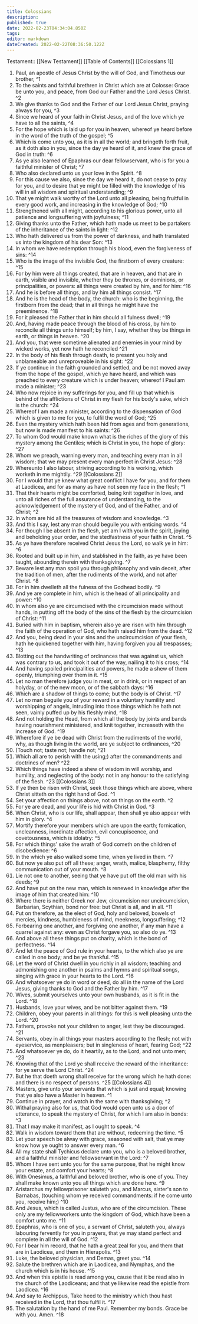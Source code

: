 ```yaml
---
title: Colossians
description: 
published: true
date: 2022-02-23T04:34:04.850Z
tags: 
editor: markdown
dateCreated: 2022-02-22T08:36:50.122Z
---
```


 Testament:: [[New Testament]]
 [[Table of Contents]]
 [[Colossians 1]]
 1. Paul, an apostle of Jesus Christ by the will of God, and Timotheus our brother, ^1
 2. To the saints and faithful brethren in Christ which are at Colosse: Grace be unto you, and peace, from God our Father and the Lord Jesus Christ. ^2
 3. We give thanks to God and the Father of our Lord Jesus Christ, praying always for you, ^3
 4. Since we heard of your faith in Christ Jesus, and of the love which ye have to all the saints, ^4
 5. For the hope which is laid up for you in heaven, whereof ye heard before in the word of the truth of the gospel; ^5
 6. Which is come unto you, as it is in all the world; and bringeth forth fruit, as it doth also in you, since the day ye heard of it, and knew the grace of God in truth: ^6
 7. As ye also learned of Epaphras our dear fellowservant, who is for you a faithful minister of Christ; ^7
 8. Who also declared unto us your love in the Spirit. ^8
 9. For this cause we also, since the day we heard it, do not cease to pray for you, and to desire that ye might be filled with the knowledge of his will in all wisdom and spiritual understanding; ^9
 10. That ye might walk worthy of the Lord unto all pleasing, being fruitful in every good work, and increasing in the knowledge of God; ^10
 11. Strengthened with all might, according to his glorious power, unto all patience and longsuffering with joyfulness; ^11
 12. Giving thanks unto the Father, which hath made us meet to be partakers of the inheritance of the saints in light: ^12
 13. Who hath delivered us from the power of darkness, and hath translated us into the kingdom of his dear Son: ^13
 14. In whom we have redemption through his blood, even the forgiveness of sins: ^14
 15. Who is the image of the invisible God, the firstborn of every creature: ^15
 16. For by him were all things created, that are in heaven, and that are in earth, visible and invisible, whether they be thrones, or dominions, or principalities, or powers: all things were created by him, and for him: ^16
 17. And he is before all things, and by him all things consist. ^17
 18. And he is the head of the body, the church: who is the beginning, the firstborn from the dead; that in all things he might have the preeminence. ^18
 19. For it pleased the Father that in him should all fulness dwell; ^19
 20. And, having made peace through the blood of his cross, by him to reconcile all things unto himself; by him, I say, whether they be things in earth, or things in heaven. ^20
 21. And you, that were sometime alienated and enemies in your mind by wicked works, yet now hath he reconciled ^21
 22. In the body of his flesh through death, to present you holy and unblameable and unreproveable in his sight: ^22
 23. If ye continue in the faith grounded and settled, and be not moved away from the hope of the gospel, which ye have heard, and which was preached to every creature which is under heaven; whereof I Paul am made a minister; ^23
 24. Who now rejoice in my sufferings for you, and fill up that which is behind of the afflictions of Christ in my flesh for his body's sake, which is the church: ^24
 25. Whereof I am made a minister, according to the dispensation of God which is given to me for you, to fulfil the word of God; ^25
 26. Even the mystery which hath been hid from ages and from generations, but now is made manifest to his saints: ^26
 27. To whom God would make known what is the riches of the glory of this mystery among the Gentiles; which is Christ in you, the hope of glory: ^27
 28. Whom we preach, warning every man, and teaching every man in all wisdom; that we may present every man perfect in Christ Jesus: ^28
 29. Whereunto I also labour, striving according to his working, which worketh in me mightily. ^29
 [[Colossians 2]]
 1. For I would that ye knew what great conflict I have for you, and for them at Laodicea, and for as many as have not seen my face in the flesh; ^1
 2. That their hearts might be comforted, being knit together in love, and unto all riches of the full assurance of understanding, to the acknowledgement of the mystery of God, and of the Father, and of Christ; ^2
 3. In whom are hid all the treasures of wisdom and knowledge. ^3
 4. And this I say, lest any man should beguile you with enticing words. ^4
 5. For though I be absent in the flesh, yet am I with you in the spirit, joying and beholding your order, and the stedfastness of your faith in Christ. ^5
 6. As ye have therefore received Christ Jesus the Lord, so walk ye in him: ^6
 7. Rooted and built up in him, and stablished in the faith, as ye have been taught, abounding therein with thanksgiving. ^7
 8. Beware lest any man spoil you through philosophy and vain deceit, after the tradition of men, after the rudiments of the world, and not after Christ. ^8
 9. For in him dwelleth all the fulness of the Godhead bodily. ^9
 10. And ye are complete in him, which is the head of all principality and power: ^10
 11. In whom also ye are circumcised with the circumcision made without hands, in putting off the body of the sins of the flesh by the circumcision of Christ: ^11
 12. Buried with him in baptism, wherein also ye are risen with him through the faith of the operation of God, who hath raised him from the dead. ^12
 13. And you, being dead in your sins and the uncircumcision of your flesh, hath he quickened together with him, having forgiven you all trespasses; ^13
 14. Blotting out the handwriting of ordinances that was against us, which was contrary to us, and took it out of the way, nailing it to his cross; ^14
 15. And having spoiled principalities and powers, he made a shew of them openly, triumphing over them in it. ^15
 16. Let no man therefore judge you in meat, or in drink, or in respect of an holyday, or of the new moon, or of the sabbath days: ^16
 17. Which are a shadow of things to come; but the body is of Christ. ^17
 18. Let no man beguile you of your reward in a voluntary humility and worshipping of angels, intruding into those things which he hath not seen, vainly puffed up by his fleshly mind, ^18
 19. And not holding the Head, from which all the body by joints and bands having nourishment ministered, and knit together, increaseth with the increase of God. ^19
 20. Wherefore if ye be dead with Christ from the rudiments of the world, why, as though living in the world, are ye subject to ordinances, ^20
 21. (Touch not; taste not; handle not; ^21
 22. Which all are to perish with the using;) after the commandments and doctrines of men? ^22
 23. Which things have indeed a shew of wisdom in will worship, and humility, and neglecting of the body: not in any honour to the satisfying of the flesh. ^23
 [[Colossians 3]]
 1. If ye then be risen with Christ, seek those things which are above, where Christ sitteth on the right hand of God. ^1
 2. Set your affection on things above, not on things on the earth. ^2
 3. For ye are dead, and your life is hid with Christ in God. ^3
 4. When Christ, who is our life, shall appear, then shall ye also appear with him in glory. ^4
 5. Mortify therefore your members which are upon the earth; fornication, uncleanness, inordinate affection, evil concupiscence, and covetousness, which is idolatry: ^5
 6. For which things' sake the wrath of God cometh on the children of disobedience: ^6
 7. In the which ye also walked some time, when ye lived in them. ^7
 8. But now ye also put off all these; anger, wrath, malice, blasphemy, filthy communication out of your mouth. ^8
 9. Lie not one to another, seeing that ye have put off the old man with his deeds; ^9
 10. And have put on the new man, which is renewed in knowledge after the image of him that created him: ^10
 11. Where there is neither Greek nor Jew, circumcision nor uncircumcision, Barbarian, Scythian, bond nor free: but Christ is all, and in all. ^11
 12. Put on therefore, as the elect of God, holy and beloved, bowels of mercies, kindness, humbleness of mind, meekness, longsuffering; ^12
 13. Forbearing one another, and forgiving one another, if any man have a quarrel against any: even as Christ forgave you, so also do ye. ^13
 14. And above all these things put on charity, which is the bond of perfectness. ^14
 15. And let the peace of God rule in your hearts, to the which also ye are called in one body; and be ye thankful. ^15
 16. Let the word of Christ dwell in you richly in all wisdom; teaching and admonishing one another in psalms and hymns and spiritual songs, singing with grace in your hearts to the Lord. ^16
 17. And whatsoever ye do in word or deed, do all in the name of the Lord Jesus, giving thanks to God and the Father by him. ^17
 18. Wives, submit yourselves unto your own husbands, as it is fit in the Lord. ^18
 19. Husbands, love your wives, and be not bitter against them. ^19
 20. Children, obey your parents in all things: for this is well pleasing unto the Lord. ^20
 21. Fathers, provoke not your children to anger, lest they be discouraged. ^21
 22. Servants, obey in all things your masters according to the flesh; not with eyeservice, as menpleasers; but in singleness of heart, fearing God; ^22
 23. And whatsoever ye do, do it heartily, as to the Lord, and not unto men; ^23
 24. Knowing that of the Lord ye shall receive the reward of the inheritance: for ye serve the Lord Christ. ^24
 25. But he that doeth wrong shall receive for the wrong which he hath done: and there is no respect of persons. ^25
 [[Colossians 4]]
 1. Masters, give unto your servants that which is just and equal; knowing that ye also have a Master in heaven. ^1
 2. Continue in prayer, and watch in the same with thanksgiving; ^2
 3. Withal praying also for us, that God would open unto us a door of utterance, to speak the mystery of Christ, for which I am also in bonds: ^3
 4. That I may make it manifest, as I ought to speak. ^4
 5. Walk in wisdom toward them that are without, redeeming the time. ^5
 6. Let your speech be alway with grace, seasoned with salt, that ye may know how ye ought to answer every man. ^6
 7. All my state shall Tychicus declare unto you, who is a beloved brother, and a faithful minister and fellowservant in the Lord: ^7
 8. Whom I have sent unto you for the same purpose, that he might know your estate, and comfort your hearts; ^8
 9. With Onesimus, a faithful and beloved brother, who is one of you. They shall make known unto you all things which are done here. ^9
 10. Aristarchus my fellowprisoner saluteth you, and Marcus, sister's son to Barnabas, (touching whom ye received commandments: if he come unto you, receive him;) ^10
 11. And Jesus, which is called Justus, who are of the circumcision. These only are my fellowworkers unto the kingdom of God, which have been a comfort unto me. ^11
 12. Epaphras, who is one of you, a servant of Christ, saluteth you, always labouring fervently for you in prayers, that ye may stand perfect and complete in all the will of God. ^12
 13. For I bear him record, that he hath a great zeal for you, and them that are in Laodicea, and them in Hierapolis. ^13
 14. Luke, the beloved physician, and Demas, greet you. ^14
 15. Salute the brethren which are in Laodicea, and Nymphas, and the church which is in his house. ^15
 16. And when this epistle is read among you, cause that it be read also in the church of the Laodiceans; and that ye likewise read the epistle from Laodicea. ^16
 17. And say to Archippus, Take heed to the ministry which thou hast received in the Lord, that thou fulfil it. ^17
 18. The salutation by the hand of me Paul. Remember my bonds. Grace be with you. Amen. ^18
